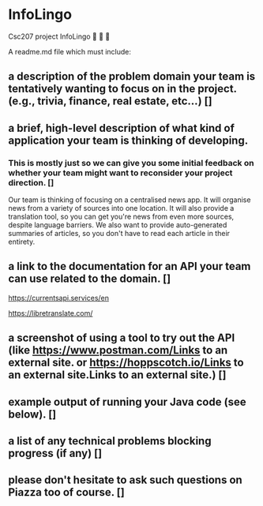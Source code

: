 # InfoLingo
Csc207 project InfoLingo 📰 📰 📰

A readme.md file which must include:
## a description of the problem domain your team is tentatively wanting to focus on in the project. (e.g., trivia, finance, real estate, etc…) []


##  a brief, high-level description of what kind of application your team is thinking of developing.
###  This is mostly just so we can give you some initial feedback on whether your team might want to reconsider your project direction. []

Our team is thinking of focusing on a centralised news app. It will organise news from a variety of sources into one 
location. It will also provide a translation tool, so you can get you're news from even more sources, despite language
barriers. We also want to provide auto-generated summaries of articles, so you don't have to read each article in their 
entirety.


## a link to the documentation for an API your team can use related to the domain. []
https://currentsapi.services/en 

https://libretranslate.com/


## a screenshot of using a tool to try out the API (like https://www.postman.com/Links to an external site. or https://hoppscotch.io/Links to an external site.Links to an external site.) []

## example output of running your Java code (see below). []

## a list of any technical problems blocking progress (if any) []

## please don't hesitate to ask such questions on Piazza too of course. []
